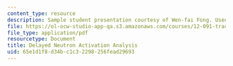 ```yaml
---
content_type: resource
description: Sample student presentation courtesy of Wen-fai Fong. Used with permission.
file: https://ol-ocw-studio-app-qa.s3.amazonaws.com/courses/12-091-trace-element-analysis-of-geological-biological-environmental-materials-by-neutron-activation-analysis-an-exposure-january-iap-2005/65e1d1f8d34bc1c32298256fead29693_delayednaa.pdf
file_type: application/pdf
resourcetype: Document
title: Delayed Neutron Activation Analysis
uid: 65e1d1f8-d34b-c1c3-2298-256fead29693
---
```

